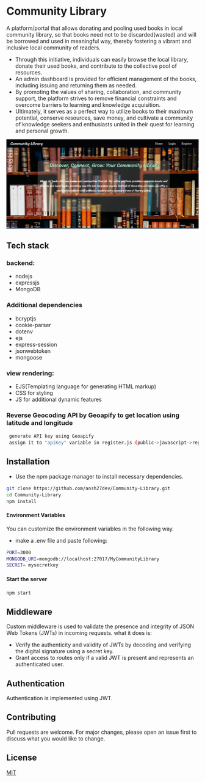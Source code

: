 # Community Library

A platform/portal that allows donating and pooling used books in local community library, so that books need not to be discarded(wasted) and will be borrowed and used in meaningful way, thereby fostering a vibrant and inclusive local community of readers.

- Through this initiative, individuals can easily browse the local library, donate their used books, and contribute to the collective pool of resources.
- An admin dashboard is provided for efficient management of the books, including issuing and returning them as needed.
- By promoting the values of sharing, collaboration, and community support, the platform strives to remove financial constraints and overcome barriers to learning and knowledge acquisition.
- Ultimately, it serves as a perfect way to utilize books to their maximum potential, conserve resources, save money, and cultivate a community of knowledge seekers and enthusiasts united in their quest for learning and personal growth.

![screenshot of homepage](/public/images/homepage.png)

## Tech stack

### backend:

- nodejs
- expressjs
- MongoDB

### Additional dependencies

- bcryptjs
- cookie-parser
- dotenv
- ejs
- express-session
- jsonwebtoken
- mongoose

### view rendering:

- EJS(Templating language for generating HTML markup)
- CSS for styling
- JS for additional dynamic features

### Reverse Geocoding API by Geoapify to get location using latitude and longitude

```bash
 generate API key using Geoapify
 assign it to "apiKey" variable in register.js (public->javascript->register.js)
```

## Installation

- Use the npm package manager to install necessary dependencies.

```bash
git clone https://github.com/ansh27dev/Community-Library.git
cd Community-Library
npm install
```

#### Environment Variables

You can customize the environment variables in the following way.

- make a .env file and paste following:

```bash
PORT=3000
MONGODB_URI=mongodb://localhost:27017/MyCommunityLibrary
SECRET= mysecretkey
```

#### Start the server

```bash
npm start
```

## Middleware

Custom middleware is used to validate the presence and integrity of JSON Web Tokens (JWTs) in incoming requests. what it does is:

- Verify the authenticity and validity of JWTs by decoding and verifying the digital signature using a secret key.
- Grant access to routes only if a valid JWT is present and represents an authenticated user.

## Authentication

Authentication is implemented using JWT.

## Contributing

Pull requests are welcome. For major changes, please open an issue first
to discuss what you would like to change.

## License

[MIT](https://choosealicense.com/licenses/mit/)
